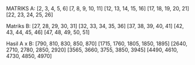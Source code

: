 MATRIKS A:
[2, 3, 4, 5, 6]
[7, 8, 9, 10, 11]
[12, 13, 14, 15, 16]
[17, 18, 19, 20, 21]
[22, 23, 24, 25, 26]

Matriks B:
[27, 28, 29, 30, 31]
[32, 33, 34, 35, 36]
[37, 38, 39, 40, 41]
[42, 43, 44, 45, 46]
[47, 48, 49, 50, 51]

Hasil A x B:
[790, 810, 830, 850, 870]
[1715, 1760, 1805, 1850, 1895]
[2640, 2710, 2780, 2850, 2920]
[3565, 3660, 3755, 3850, 3945]
[4490, 4610, 4730, 4850, 4970]
